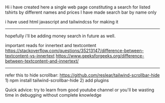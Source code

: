 Hi i have created here a single web page constituting a search for listed tshirts by different names and prices
I have made search bar by name only

i have used html javascript and tailwindcss for making it

***

hopefully i'll be adding money search in future as well.



important reads for innertext and textcontent
    https://stackoverflow.com/questions/35213147/difference-between-textcontent-vs-innertext
    https://www.geeksforgeeks.org/difference-between-textcontent-and-innertext/

***


refer this to hide scrollbar: https://github.com/reslear/tailwind-scrollbar-hide
    1) npm install tailwind-scrollbar-hide
    2) add plugins

Quick advice: try to learn from good youtube channel or you'll be wasting time in debugging without complete knowledge